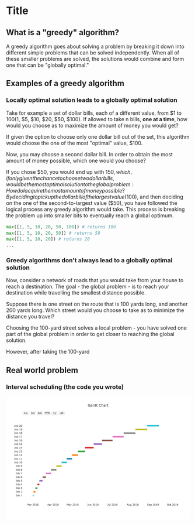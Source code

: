 
# Title

## What is a "greedy" algorithm?
A greedy algorithm goes about solving a problem by breaking it down into different simple problems that can be solved independently.  When all of these smaller problems are solved, the solutions would combine and form one that can be "globally optimal."

## Examples of a greedy algorithm
### Locally optimal solution leads to a globally optimal solution
Take for example a set of dollar bills, each of a different value, from $1 to $100 ($1, $5, $10, $20, $50, $100).  If allowed to take n bills, **one at a time**, how would you choose as to maximize the amount of money you would get?  

If given the option to choose only one dollar bill out of the set, this algorithm would choose the one of the most "optimal" value, $100.  

Now, you may choose a second dollar bill.  In order to obtain the most amount of money possible, which one would you choose?  

If you chose $50, you would end up with $150, which, if only given the chance to choose two dollar bills, would be the most optimal solution to the global problem:  How do I acquire the most amount of money possible?  By deciding to pick up the dollar bill of the largest value ($100), and then deciding on the one of the second-to-largest value ($50), you have followed the logical process any greedy algorithm would take. This process is breaking the problem up into smaller bits to eventually reach a global optimum.

```python
max([1, 5, 10, 20, 50, 100]) # returns 100
max([1, 5, 10, 20, 50]) # returns 50
max([1, 5, 10, 20]) # returns 20
...
```

### Greedy algorithms don't always lead to a globally optimal solution
Now, consider a network of roads that you would take from your house to reach a destination.  The goal - the global problem - is to reach your destination while travelling the smallest distance possible.  

Suppose there is one street on the route that is 100 yards long, and another 200 yards long.  Which street would you choose to take as to minimize the distance you travel?

Choosing the 100-yard street solves a local problem - you have solved one part of the global problem in order to get closer to reaching the global solution.  

However, after taking the 100-yard 


## Real world problem
### Interval scheduling (the code you wrote)
![Greedy Algo Scheduling](gantt-chart-greedy-algo/greedy-algo-gantt-chart.png)
